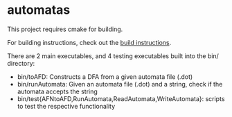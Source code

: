# automatas

This project requires cmake for building.

For building instructions, check out the [build instructions](build_instructions.txt).


There are 2 main executables, and 4 testing executables built into the bin/ directory:

- bin/toAFD: Constructs a DFA from a given automata file (.dot)
- bin/runAutomata: Given an automata file (.dot) and a string, check if the automata accepts the string
- bin/test{AFNtoAFD,RunAutomata,ReadAutomata,WriteAutomata}: scripts to test the respective functionality
